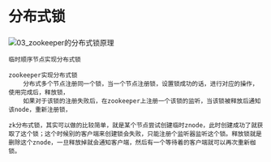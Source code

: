 # 分布式锁







###



![03_zookeeper的分布式锁原理](E:\U盘\视频\42_分布式锁是啥？对比下redis和zk两种分布式锁的优劣？\03_zookeeper的分布式锁原理.png)

```
临时顺序节点实现分布式锁

zookeeper实现分布式锁
	分布式多个节点注册同一个锁，当一个节点注册锁，设置锁成功的话，进行对应的操作，使用完成后，释放锁，
	如果对于该锁的注册失败后，在zookeeper上注册一个该锁的监听，当该锁被释放后通知该node，重新注册锁，
	
zk分布式锁，其实可以做的比较简单，就是某个节点尝试创建临时znode，此时创建成功了就获取了这个锁；这个时候别的客户端来创建锁会失败，只能注册个监听器监听这个锁。释放锁就是删除这个znode，一旦释放掉就会通知客户端，然后有一个等待着的客户端就可以再次重新枷锁。	
```

